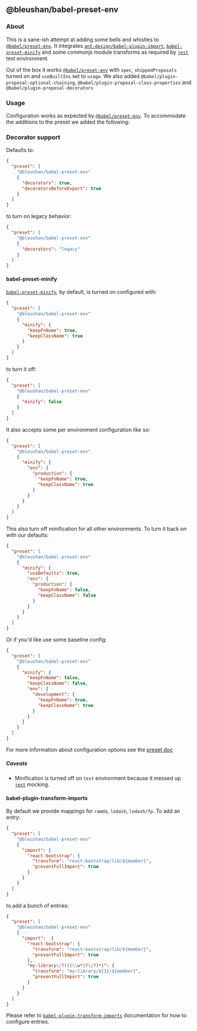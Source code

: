 ## @bleushan/babel-preset-env

### About

This is a sane-ish attempt at adding some bells and whistles to [`@babel/preset-env`][1].
It integrates [`ant-design/babel-plugin-import`][2],
[`babel-preset-minify`][3]
and some commonjs module transforms as required by [`jest`][4]
test environment.

Out of the box it works [`@babel/preset-env`][1] with `spec`, `shippedProposals`
turned on and `useBuiltIns` set to `usage`. We also added
`@babel/plugin-proposal-optional-chaining`,
`@babel/plugin-proposal-class-properties` and `@babel/plugin-proposal-decorators`

### Usage

Configuration works as expected by [`@babel/preset-env`][1].
To accommodate the additions to the preset we added the following:

### Decorator support

Defaults to:

```json
{
  "preset": [
    "@bleushan/babel-preset-env"
    {
      "decorators": true,
      "decoratorsBeforeExport": true
    }
  ]
}
```

to turn on legacy behavior:

```json
{
  "preset": [
    "@bleushan/babel-preset-env"
    {
      "decorators": "legacy"
    }
  ]
}
```

#### babel-preset-minify

[`babel-preset-minify`][3], by default, is turned on configured with:

```json
{
  "preset": [
    "@bleushan/babel-preset-env"
    {
      "minify": {
        "keepFnName": true,
        "keepClassName": true
      }
    }
  ]
}
```

to turn it off:

```json
{
  "preset": [
    "@bleushan/babel-preset-env"
    {
      "minify": false
    }
  ]
}
```

It also accepts some per environment configuration like so:

```json
{
  "preset": [
    "@bleushan/babel-preset-env"
    {
      "minify": {
        "env": {
          "production": {
            "keepFnName": true,
            "keepClassName": true
          }
        }
      }
    }
  ]
}
```

This also turn off minification for all other environments. To turn it back on with our defaults:

```json
{
  "preset": [
    "@bleushan/babel-preset-env"
    {
      "minify": {
        "useDefaults": true,
        "env": {
          "production": {
            "keepFnName": false,
            "keepClassName": false
          }
        }
      }
    }
  ]
}
```

Or if you'd like use some baseline config:

```json
{
  "preset": [
    "@bleushan/babel-preset-env"
    {
      "minify": {
        "keepFnName": false,
        "keepClassName": false,
        "env": {
          "development": {
            "keepFnName": true,
            "keepClassName": true
          }
        }
      }
    }
  ]
}
```

For more information about configuration options see the [preset doc][3.1]

##### Caveats

- Minification is turned off on `test` environment because it messed up [`jest`][4] mocking.

#### babel-plugin-transform-imports

By default we provide mappings for `ramda`, `lodash`, `lodash/fp`. To add an
entry:

```json
{
  "preset": [
    "@bleushan/babel-preset-env"
    {
      "import": {
        "react-bootstrap": {
          "transform": "react-bootstrap/lib/${member}",
          "preventFullImport": true
        }
      }
    }
  ]
}
```

to add a bunch of entries:

```json
{
  "preset": [
    "@bleushan/babel-preset-env"
    {
      "import":  {
        "react-bootstrap": {
          "transform": "react-bootstrap/lib/${member}",
          "preventFullImport": true
        },
        "my-library\/?(((\\w*)?\/?)*)": {
          "transform": "my-library/${1}/${member}",
          "preventFullImport": true
        }
      }
    }
  ]
}
```

Please refer to [`babel-plugin-transform-imports`][2] documentation for how to configure entries.

[1]: https://github.com/babel/babel/tree/master/packages/babel-preset-env
[2]: https://bitbucket.org/amctheatres/babel-transform-imports
[3]: https://github.com/babel/minify/tree/master/packages/babel-preset-minify
[3.1]: https://github.com/babel/minify/tree/master/packages/babel-preset-minify#options
[4]: https://github.com/facebook/jest
